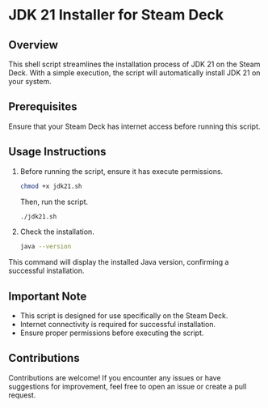 # JDK 21 Installer for Steam Deck

## Overview

This shell script streamlines the installation process of JDK 21 on the Steam Deck. With a simple execution, the script will automatically install JDK 21 on your system.

## Prerequisites

Ensure that your Steam Deck has internet access before running this script.

## Usage Instructions

1. Before running the script, ensure it has execute permissions.

    ```bash
    chmod +x jdk21.sh
    ```

    Then, run the script.

    ```bash
    ./jdk21.sh
    ```

2. Check the installation.

    ```bash
    java --version
    ```

This command will display the installed Java version, confirming a successful installation.

## Important Note

- This script is designed for use specifically on the Steam Deck.
- Internet connectivity is required for successful installation.
- Ensure proper permissions before executing the script.

## Contributions

Contributions are welcome! If you encounter any issues or have suggestions for improvement, feel free to open an issue or create a pull request.
